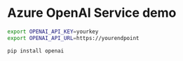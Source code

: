 # Azure OpenAI Service demo

```bash
export OPENAI_API_KEY=yourkey
export OPENAI_API_URL=https://yourendpoint

pip install openai
```